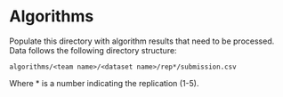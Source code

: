 # Algorithms

Populate this directory with algorithm results that need to be processed. Data follows the following directory structure:

`algorithms/<team name>/<dataset name>/rep*/submission.csv`

Where * is a number indicating the replication (1-5).